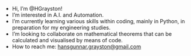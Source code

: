 - Hi, I’m @HGrayston!
- I’m interested in A.I. and Automation.
- I’m currently learning various skills within coding, mainly in Python, in preparation for my engineering studies.
- I’m looking to collaborate on mathematical theorems that can be calculated and visualised by means of code.
- How to reach me: hansgunnar.grayston@gmail.com

<!---
HGrayston/HGrayston is a ✨ special ✨ repository because its `README.md` (this file) appears on your GitHub profile.
You can click the Preview link to take a look at your changes.
--->
